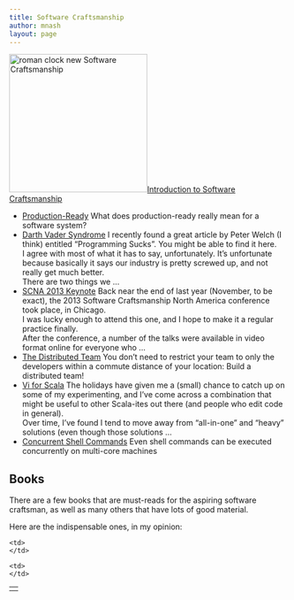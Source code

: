 ```yaml
---
title: Software Craftsmanship
author: mnash
layout: page
---
```

<a href="http://jglobal.com/introduction-to-software-craftsmanship/" target="_new"><img class="size-full wp-image-1471 alignleft" alt="roman clock new Software Craftsmanship" src="http://jglobal.com/wp-content/uploads/2013/03/roman-clock-new.png" width="250" height="250" title="Software Craftsmanship" />Introduction to Software Craftsmanship</a>

<ul class="lcp_catlist" id="lcp_instance_0">
  <li>
    <a href="http://jglobal.com/production-ready/" title="Production-Ready">Production-Ready</a> What does production-ready really mean for a software system?
  </li>
  <li>
    <a href="http://jglobal.com/darth-vader-syndrome/" title="Darth Vader Syndrome">Darth Vader Syndrome</a> I recently found a great article by Peter Welch (I think) entitled &#8220;Programming Sucks&#8221;. You might be able to find it here.<br /> I agree with most of what it has to say, unfortunately. It&#8217;s unfortunate because basically it says our industry is pretty screwed up, and not really get much better.<br /> There are two things we &#8230;
  </li>
  <li>
    <a href="http://jglobal.com/scna-2013-keynote/" title="SCNA 2013 Keynote">SCNA 2013 Keynote</a> Back near the end of last year (November, to be exact), the 2013 Software Craftsmanship North America conference took place, in Chicago.<br /> I was lucky enough to attend this one, and I hope to make it a regular practice finally.<br /> After the conference, a number of the talks were available in video format online for everyone who &#8230;
  </li>
  <li>
    <a href="http://jglobal.com/distributed-team/" title="The Distributed Team">The Distributed Team</a> You don&#8217;t need to restrict your team to only the developers within a commute distance of your location: Build a distributed team!
  </li>
  <li>
    <a href="http://jglobal.com/vi-scala/" title="Vi for Scala">Vi for Scala</a> The holidays have given me a (small) chance to catch up on some of my experimenting, and I&#8217;ve come across a combination that might be useful to other Scala-ites out there (and people who edit code in general).<br /> Over time, I&#8217;ve found I tend to move away from &#8220;all-in-one&#8221; and &#8220;heavy&#8221; solutions (even though those solutions &#8230;
  </li>
  <li>
    <a href="http://jglobal.com/concurrent-shell-commands/" title="Concurrent Shell Commands">Concurrent Shell Commands</a> Even shell commands can be executed concurrently on multi-core machines
  </li>
</ul>

  


## Books

There are a few books that are must-reads for the aspiring software craftsman, as well as many others that have lots of good material.

Here are the indispensable ones, in my opinion:

<table border="0">
  <tr>
    <td>
    </td>
    
    <td>
    </td>
    
    <td>
    </td>
  </tr>
</table>

&nbsp;

## <span style="font-family: 'Helvetica Neue', Arial, Helvetica, Geneva, sans-serif; font-size: 14px; font-weight: normal; line-height: 24px;"><br /> </span>
